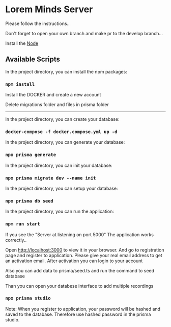 # Lorem Minds Server 

Please follow the instructions..

Don't forget to open your own branch and make pr to the develop branch...

Install the  [Node](https://nodejs.dev/en/download/)

## Available Scripts

In the project directory, you can install the npm packages:

### `npm install`

Install the  DOCKER and create a new account


Delete migrations folder and files in prisma folder

________________________________________________________________
In the project directory, you can create your database:

### `docker-compose -f docker.compose.yml up -d`

In the project directory, you can generate your database:

### `npx prisma generate`

In the project directory, you can init your database:

### `npx prisma migrate dev --name init`

In the project directory, you can setup your database:

### `npx prisma db seed`


In the project directory, you can run the application:

### `npm run start`

If you see the "Server at listening on port 5000" 
The application works correctly..

Open [http://localhost:3000](http://localhost:3000) to view it in your browser.
And go to registration page and register to application.
Please give your real email address to get an activation email.
After activation you can login to your account

Also you can add data to prisma/seed.ts and run the command to seed database

Than you can open your databese interface to add multiple recordings 

### `npx prisma studio`

Note: When you register to application, your  password will be hashed and saved to the database. Therefore use hashed password in the prisma studio.
